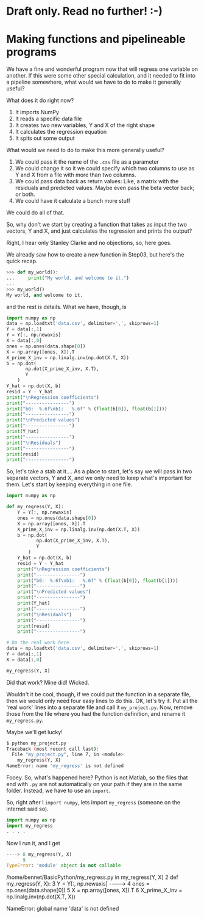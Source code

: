 # Draft only.  Read no further!  :-)


# Making functions and pipelineable programs

We have a fine and wonderful program now that will regress one variable
on another.  If this were some other special calculation, and it needed
to fit into a pipeline somewhere, what would we have to do to make it
generally useful?

What does it do right now?

1. It imports NumPy
1. It reads a specific data file
1. It creates two new variables, Y and X of the right shape
1. It calculates the regression equation
1. It spits out some output

What would we need to do to make this more generally useful?

1. We could pass it the name of the `.csv` file as a parameter
1. We could change it so it we could specify which two columns
   to use as Y and X from a file with more than two columns.
1. We could pass data back as return values:  Like, a matrix
   with the residuals and predicted values.  Maybe even pass
   the beta vector back; or both.
1. We could have it calculate a bunch more stuff

We could do all of that.

So, why don't we start by creating a function that takes as
input the two vectors, Y and X, and just calculates the regression
and prints the output?

Right, I hear only Stanley Clarke and no objections, so, here
goes.

We already saw how to create a new function in Step03, but here's
the quick recap.

```python
>>> def my_world():
...     print("My world, and welcome to it.")
... 
>>> my_world()
My world, and welcome to it.
```

and the rest is details.  What we have, though, is

```python
import numpy as np
data = np.loadtxt('data.csv', delimiter=',', skiprows=1)
Y = data[:,1]
Y = Y[:, np.newaxis]
X = data[:,0]
ones = np.ones(data.shape[0])
X = np.array([ones, X]).T
X_prime_X_inv = np.linalg.inv(np.dot(X.T, X))
b = np.dot(
       np.dot(X_prime_X_inv, X.T),
       Y
    )
Y_hat = np.dot(X, b)
resid = Y - Y_hat
print("\nRegression coefficients")
print("----------------")
print("b0:  %.6f\nb1:   %.6f" % (float(b[0]), float(b[1])))
print("----------------")
print("\nPredicted values")
print("----------------")
print(Y_hat)
print("----------------")
print("\nResiduals")
print("----------------")
print(resid)
print("----------------")
```

So, let's take a stab at it....  As a place to start, let's say we
will pass in two separate vectors, Y and X, and we only need to
keep what's important for them.  Let's start by keeping everything
in one file.

```python
import numpy as np

def my_regress(Y, X):
    Y = Y[:, np.newaxis]
    ones = np.ones(data.shape[0])
    X = np.array([ones, X]).T
    X_prime_X_inv = np.linalg.inv(np.dot(X.T, X))
    b = np.dot(
           np.dot(X_prime_X_inv, X.T),
           Y
        )
    Y_hat = np.dot(X, b)
    resid = Y - Y_hat
    print("\nRegression coefficients")
    print("----------------")
    print("b0:  %.6f\nb1:   %.6f" % (float(b[0]), float(b[1])))
    print("----------------")
    print("\nPredicted values")
    print("----------------")
    print(Y_hat)
    print("----------------")
    print("\nResiduals")
    print("----------------")
    print(resid)
    print("----------------")

# Do the real work here
data = np.loadtxt('data.csv', delimiter=',', skiprows=1)
Y = data[:,1]
X = data[:,0]

my_regress(Y, X)
```

Did that work?  Mine did!  Wicked.

Wouldn't it be cool, though, if we could put the function in
a separate file, then we would only need four easy lines to
do this.  OK, let's try it.  Put all the 'real work' lines into
a separate file and call it `my_project.py`.  Now, remove those
from the file where you had the function definition, and rename
it `my_regress.py`.

Maybe we'll get lucky!

```bash
$ python my_project.py 
Traceback (most recent call last):
  File "my_project.py", line 7, in <module>
    my_regress(Y, X)
NameError: name 'my_regress' is not defined
```

Fooey.  So, what's happened here?  Python is not Matlab, so the
files that end with `.py` are not automatically on your path if
they are in the same folder.  Instead, we have to use an `import`.

So, right after I `import numpy`, lets import `my_regress` (someone
on the internet said so).

```python
import numpy as np
import my_regress
. . . .
```

Now I run it, and I get

```python
----> 8 my_regress(Y, X)
      9 
TypeError: 'module' object is not callable
```


/home/bennet/BasicPython/my_regress.py in my_regress(Y, X)
      2 def my_regress(Y, X):
      3     Y = Y[:, np.newaxis]
----> 4     ones = np.ones(data.shape[0])
      5     X = np.array([ones, X]).T
      6     X_prime_X_inv = np.linalg.inv(np.dot(X.T, X))

NameError: global name 'data' is not defined
